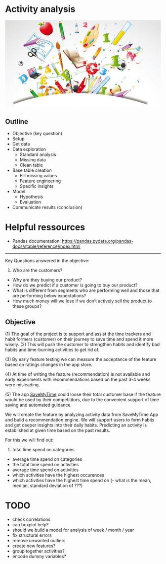 # Activity analysis
![activities](data/activities.jpeg)

## Outline
- Objective (key question)
- Setup
- Get data
- Data exploration
  - Standard analysis
  - Missing data
  - Clean table
- Base table creation
  - Fill missing values
  - Feature engineering
  - Specific insights
- Model
  - Hypothesis
  - Evaluation
- Communicate results (conclusion)

# Helpful ressources
- Pandas documentation: https://pandas.pydata.org/pandas-docs/stable/reference/index.html

---
Key Questions answered in the objective:
1. Who are the customers?
- Why are they buying our product?
- How do we predict if a customer is going to buy our product?
- What is different from segments who are performing well and those that are performing below expectations?
- How much money will we lose if we don’t actively sell the product to these groups?


## Objective
(1) The goal of the project is to support and assist the time trackers and habit formers (customer) on their journey to save time and spend it more wisely. (2) This will push the customer to strengthen habits and identify bad habits and time-burning activities to get rid of.

(3) By early feature testing we can measure the acceptance of the feature based on ratings changes in the app store.

(4) At time of writing the feature (recommendation) is not available and early experiments with recommendations based on the past 3-4 weeks were misleading.

(5) The app [SaveMyTime](http://savemytime.co/en/) could loose their total customer base if the feature would be used by their competititors, due to the convenient support of time saving and automated guidance.

We will create the feature by analyzing activity data from SaveMyTime App and build a recommendation engine.
We will support users to form habits and get deeper insights into their daily habits. Predicting an activity is established at given time based on the past results.

For this we will find out:
1. total time spend on categories
- average time spend on categories
- the total time spend on activities
- average time spend on activities
- which activities have the highest occurences
- which activities have the highest time spend on
(- what is the mean, median, standard deviation of ???)


# TODO
- check correlations
- can boxplot help?
- should we build a model for analysis of week / month / year
- fix structural errors
- remove unwanted outliers
- create new features?
- group together activities?
- encode dummy variables?
